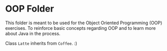 # OOP Folder 
This folder is meant to be used for the Object Oriented Programming (OOP) exercises. To reinforce basic concepts regarding OOP and to learn more about Java in the process.


Class `Latte` inherits from `Coffee`. :)